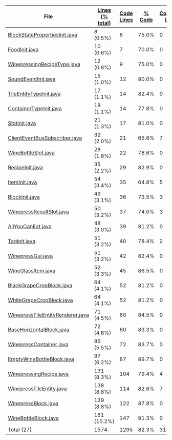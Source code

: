 
|File|[Lines (% total)](https://github.com/ItamarDenkberg/All-You-Can-Eat/tree/1.16.5/Statistics/LinesDescending.md/)|[Code Lines](https://github.com/ItamarDenkberg/All-You-Can-Eat/tree/1.16.5/Statistics/CodeDescending.md/)|[% Code](https://github.com/ItamarDenkberg/All-You-Can-Eat/tree/1.16.5/Statistics/ProportionCodeDescending.md/)|[Comment Lines](https://github.com/ItamarDenkberg/All-You-Can-Eat/tree/1.16.5/Statistics/CommentsDescending.md/)|[% Comment](https://github.com/ItamarDenkberg/All-You-Can-Eat/tree/1.16.5/Statistics/ProportionCommentsDescending.md/)|[Blank Lines](https://github.com/ItamarDenkberg/All-You-Can-Eat/tree/1.16.5/Statistics/BlanksDescending.md/)|[% Blank](https://github.com/ItamarDenkberg/All-You-Can-Eat/tree/1.16.5/Statistics/ProportionBlanksDescending.md/)|
| --- | --- | --- | --- | --- | --- | --- | --- |
|[BlockStatePropertiesInit.java](https://github.com/ItamarDenkberg/All-You-Can-Eat/tree/1.16.5/./src/main/java/io/github/itamardenkberg/allyoucaneat/core/init/BlockStatePropertiesInit.java)|8 (0.5%)|6|75.0%|0|0.0%|2|25.0%|
|[FoodInit.java](https://github.com/ItamarDenkberg/All-You-Can-Eat/tree/1.16.5/./src/main/java/io/github/itamardenkberg/allyoucaneat/core/init/FoodInit.java)|10 (0.6%)|7|70.0%|0|0.0%|3|30.0%|
|[WinepressingRecipeType.java](https://github.com/ItamarDenkberg/All-You-Can-Eat/tree/1.16.5/./src/main/java/io/github/itamardenkberg/allyoucaneat/common/items/crafting/WinepressingRecipeType.java)|12 (0.8%)|9|75.0%|0|0.0%|3|25.0%|
|[SoundEventInit.java](https://github.com/ItamarDenkberg/All-You-Can-Eat/tree/1.16.5/./src/main/java/io/github/itamardenkberg/allyoucaneat/core/init/SoundEventInit.java)|15 (1.0%)|12|80.0%|0|0.0%|3|20.0%|
|[TileEntityTypeInit.java](https://github.com/ItamarDenkberg/All-You-Can-Eat/tree/1.16.5/./src/main/java/io/github/itamardenkberg/allyoucaneat/core/init/TileEntityTypeInit.java)|17 (1.1%)|14|82.4%|0|0.0%|3|17.6%|
|[ContainerTypeInit.java](https://github.com/ItamarDenkberg/All-You-Can-Eat/tree/1.16.5/./src/main/java/io/github/itamardenkberg/allyoucaneat/core/init/ContainerTypeInit.java)|18 (1.1%)|14|77.8%|0|0.0%|4|22.2%|
|[StatInit.java](https://github.com/ItamarDenkberg/All-You-Can-Eat/tree/1.16.5/./src/main/java/io/github/itamardenkberg/allyoucaneat/core/init/StatInit.java)|21 (1.3%)|17|81.0%|0|0.0%|4|19.0%|
|[ClientEventBusSubscriber.java](https://github.com/ItamarDenkberg/All-You-Can-Eat/tree/1.16.5/./src/main/java/io/github/itamardenkberg/allyoucaneat/core/util/ClientEventBusSubscriber.java)|32 (2.0%)|21|65.6%|7|21.9%|4|12.5%|
|[WineBottleSlot.java](https://github.com/ItamarDenkberg/All-You-Can-Eat/tree/1.16.5/./src/main/java/io/github/itamardenkberg/allyoucaneat/common/containers/WineBottleSlot.java)|28 (1.8%)|22|78.6%|0|0.0%|6|21.4%|
|[RecipeInit.java](https://github.com/ItamarDenkberg/All-You-Can-Eat/tree/1.16.5/./src/main/java/io/github/itamardenkberg/allyoucaneat/core/init/RecipeInit.java)|35 (2.2%)|29|82.9%|0|0.0%|6|17.1%|
|[ItemInit.java](https://github.com/ItamarDenkberg/All-You-Can-Eat/tree/1.16.5/./src/main/java/io/github/itamardenkberg/allyoucaneat/core/init/ItemInit.java)|54 (3.4%)|35|64.8%|5|9.3%|14|25.9%|
|[BlockInit.java](https://github.com/ItamarDenkberg/All-You-Can-Eat/tree/1.16.5/./src/main/java/io/github/itamardenkberg/allyoucaneat/core/init/BlockInit.java)|49 (3.1%)|36|73.5%|3|6.1%|10|20.4%|
|[WinepressResultSlot.java](https://github.com/ItamarDenkberg/All-You-Can-Eat/tree/1.16.5/./src/main/java/io/github/itamardenkberg/allyoucaneat/common/containers/WinepressResultSlot.java)|50 (3.2%)|37|74.0%|3|6.0%|10|20.0%|
|[AllYouCanEat.java](https://github.com/ItamarDenkberg/All-You-Can-Eat/tree/1.16.5/./src/main/java/io/github/itamardenkberg/allyoucaneat/AllYouCanEat.java)|48 (3.0%)|39|81.2%|0|0.0%|9|18.8%|
|[TagInit.java](https://github.com/ItamarDenkberg/All-You-Can-Eat/tree/1.16.5/./src/main/java/io/github/itamardenkberg/allyoucaneat/core/init/TagInit.java)|51 (3.2%)|40|78.4%|2|3.9%|9|17.6%|
|[WinepressGui.java](https://github.com/ItamarDenkberg/All-You-Can-Eat/tree/1.16.5/./src/main/java/io/github/itamardenkberg/allyoucaneat/client/guis/WinepressGui.java)|51 (3.2%)|42|82.4%|0|0.0%|9|17.6%|
|[WineGlassItem.java](https://github.com/ItamarDenkberg/All-You-Can-Eat/tree/1.16.5/./src/main/java/io/github/itamardenkberg/allyoucaneat/common/items/WineGlassItem.java)|52 (3.3%)|45|86.5%|0|0.0%|7|13.5%|
|[BlackGrapeCropBlock.java](https://github.com/ItamarDenkberg/All-You-Can-Eat/tree/1.16.5/./src/main/java/io/github/itamardenkberg/allyoucaneat/common/blocks/BlackGrapeCropBlock.java)|64 (4.1%)|52|81.2%|0|0.0%|12|18.8%|
|[WhiteGrapeCropBlock.java](https://github.com/ItamarDenkberg/All-You-Can-Eat/tree/1.16.5/./src/main/java/io/github/itamardenkberg/allyoucaneat/common/blocks/WhiteGrapeCropBlock.java)|64 (4.1%)|52|81.2%|0|0.0%|12|18.8%|
|[WinepressTileEntityRenderer.java](https://github.com/ItamarDenkberg/All-You-Can-Eat/tree/1.16.5/./src/main/java/io/github/itamardenkberg/allyoucaneat/client/render/tileentity/WinepressTileEntityRenderer.java)|71 (4.5%)|60|84.5%|0|0.0%|11|15.5%|
|[BaseHorizontalBlock.java](https://github.com/ItamarDenkberg/All-You-Can-Eat/tree/1.16.5/./src/main/java/io/github/itamardenkberg/allyoucaneat/common/blocks/BaseHorizontalBlock.java)|72 (4.6%)|60|83.3%|0|0.0%|12|16.7%|
|[WinepressContainer.java](https://github.com/ItamarDenkberg/All-You-Can-Eat/tree/1.16.5/./src/main/java/io/github/itamardenkberg/allyoucaneat/common/containers/WinepressContainer.java)|86 (5.5%)|72|83.7%|0|0.0%|14|16.3%|
|[EmptyWineBottleBlock.java](https://github.com/ItamarDenkberg/All-You-Can-Eat/tree/1.16.5/./src/main/java/io/github/itamardenkberg/allyoucaneat/common/blocks/EmptyWineBottleBlock.java)|97 (6.2%)|87|89.7%|0|0.0%|10|10.3%|
|[WinepressingRecipe.java](https://github.com/ItamarDenkberg/All-You-Can-Eat/tree/1.16.5/./src/main/java/io/github/itamardenkberg/allyoucaneat/common/items/crafting/WinepressingRecipe.java)|131 (8.3%)|104|79.4%|4|3.1%|23|17.6%|
|[WinepressTileEntity.java](https://github.com/ItamarDenkberg/All-You-Can-Eat/tree/1.16.5/./src/main/java/io/github/itamardenkberg/allyoucaneat/common/tileentities/WinepressTileEntity.java)|138 (8.8%)|114|82.6%|7|5.1%|17|12.3%|
|[WinepressBlock.java](https://github.com/ItamarDenkberg/All-You-Can-Eat/tree/1.16.5/./src/main/java/io/github/itamardenkberg/allyoucaneat/common/blocks/WinepressBlock.java)|139 (8.8%)|122|87.8%|0|0.0%|17|12.2%|
|[WineBottleBlock.java](https://github.com/ItamarDenkberg/All-You-Can-Eat/tree/1.16.5/./src/main/java/io/github/itamardenkberg/allyoucaneat/common/blocks/WineBottleBlock.java)|161 (10.2%)|147|91.3%|0|0.0%|14|8.7%|
|Total (27)|1574|1295|82.3%|31| 2.0%|248|15.8%|